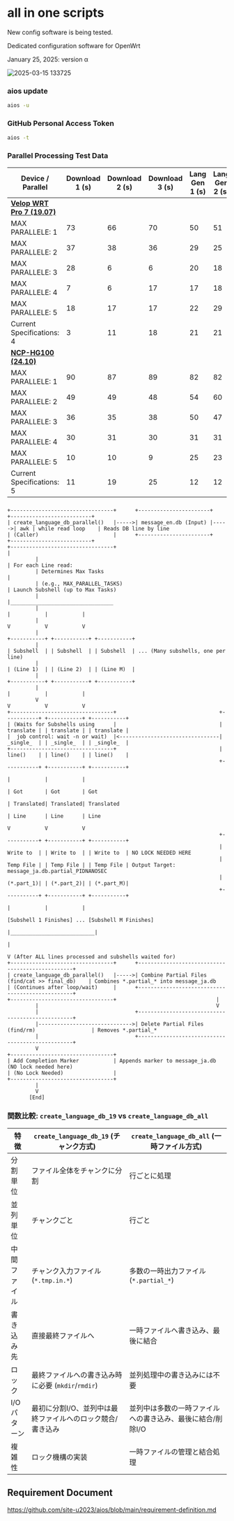 # all in one scripts

New config software is being tested.

Dedicated configuration software for OpenWrt

January 25, 2025: version α

![2025-03-15 133725](https://github.com/user-attachments/assets/e3c7cef3-140d-4583-ae63-378e6e40d83d)

### aios update
```sh
aios -u
```

### GitHub Personal Access Token
```sh
aios -t
```

### Parallel Processing Test Data

| Device / Parallel | Download 1 (s) | Download 2 (s) | Download 3 (s) | Lang Gen 1 (s) | Lang Gen 2 (s) | Lang Gen 3 (s) |
|-------------------|---------------|---------------|---------------|---------------|---------------|---------------|
| [**Velop WRT Pro 7 (19.07)**](https://qiita.com/site_u/items/aa619d4330a4f206d16b) |               |               |               |               |               |               |
| MAX PARALLELE: 1  | 73            | 66            | 70            | 50            | 51            | 49            |
| MAX PARALLELE: 2  | 37            | 38            | 36            | 29            | 25            | 24            |
| MAX PARALLELE: 3  | 28            | 6             | 6             | 20            | 18            | 18            |
| MAX PARALLELE: 4  | 7             | 6             | 17            | 17            | 18            | 22            |
| MAX PARALLELE: 5  | 18            | 17            | 17            | 22            | 29            | 26            |
| Current Specifications: 4 | 3             | 11            | 18            | 21            | 21            | 18            |
| [**NCP-HG100 (24.10)**](https://qiita.com/site_u/items/e07cd5b6326039e45fde) |               |               |               |               |               |               |
| MAX PARALLELE: 1  | 90            | 87            | 89            | 82            | 82            | 82            |
| MAX PARALLELE: 2  | 49            | 49            | 48            | 54            | 60            | 59            |
| MAX PARALLELE: 3  | 36            | 35            | 38            | 50            | 47            | 42            |
| MAX PARALLELE: 4  | 30            | 31            | 30            | 31            | 31            | 32            |
| MAX PARALLELE: 5  | 10            | 10            | 9             | 25            | 23            | 23            |
| Current Specifications: 5 | 11            | 19            | 25            | 12            | 12            | 13            |

### 

```
+---------------------------------+      +-----------------------+      +--------------------------+
| create_language_db_parallel()   |----->| message_en.db (Input) |----->| awk | while read loop    | Reads DB line by line
| (Caller)                        |      +-----------------------+      +--------------------------+
+---------------------------------+                                           |
         |                                                                    | For each Line read:
         | Determines Max Tasks                                               |
         | (e.g., MAX_PARALLEL_TASKS)                                         | Launch Subshell (up to Max Tasks)
         |                                                                    |_________________________________
         |                                                                    |           |           |
         |                                                                    V           V           V
         |                                                            +-----------+ +-----------+ +-----------+
         |                                                            | Subshell  | | Subshell  | | Subshell  | ... (Many subshells, one per line)
         |                                                            | (Line 1)  | | (Line 2)  | | (Line M)  |
         |                                                            +-----------+ +-----------+ +-----------+
         |                                                                    |           |           |
         V                                                                    V           V           V
+---------------------------------+                                 +-----------+ +-----------+ +-----------+
| (Waits for Subshells using      |                                 | translate | | translate | | translate |
|  job control: wait -n or wait)  |<--------------------------------| _single_  | | _single_  | | _single_  |
+---------------------------------+                                 | line()    | | line()    | | line()    |
                                                                    +-----------+ +-----------+ +-----------+
                                                                         |           |           |
                                                                         | Got       | Got       | Got
                                                                         | Translated| Translated| Translated
                                                                         | Line      | Line      | Line
                                                                         V           V           V
                                                                    +-----------+ +-----------+ +-----------+
                                                                    | Write to  | | Write to  | | Write to  | NO LOCK NEEDED HERE
                                                                    | Temp File | | Temp File | | Temp File | Output Target: message_ja.db.partial_PIDNANOSEC
                                                                    | (*.part_1)| | (*.part_2)| | (*.part_M)|
                                                                    +-----------+ +-----------+ +-----------+
                                                                         |           |           |
                                                                      [Subshell 1 Finishes] ... [Subshell M Finishes]
                                                                         |___________________________|
                                                                         |
                                                                         V (After ALL lines processed and subshells waited for)
+---------------------------------+      +-------------------------------------------------+
| create_language_db_parallel()   |----->| Combine Partial Files (find/cat >> final_db)    | Combines *.partial_* into message_ja.db
| (Continues after loop/wait)     |      +-------------------------------------------------+
+---------------------------------+                                |
         |                                                         V
         |                               +-------------------------------------------------+
         |------------------------------>| Delete Partial Files (find/rm)                  | Removes *.partial_*
         |                               +-------------------------------------------------+
         V
+---------------------------------+
| Add Completion Marker           | Appends marker to message_ja.db (NO lock needed here)
| (No Lock Needed)                |
+---------------------------------+
         |
         V
       [End]
```

### 関数比較: `create_language_db_19` vs `create_language_db_all`

| 特徴             | `create_language_db_19` (チャンク方式)          | `create_language_db_all` (一時ファイル方式)     |
| ---------------- | --------------------------------------------- | --------------------------------------------- |
| 分割単位         | ファイル全体をチャンクに分割                   | 行ごとに処理                               |
| 並列単位         | チャンクごと                                  | 行ごと                                     |
| 中間ファイル     | チャンク入力ファイル (`*.tmp.in.*`)             | 多数の一時出力ファイル (`*.partial_*`)        |
| 書き込み先       | 直接最終ファイルへ                           | 一時ファイルへ書き込み、最後に結合           |
| ロック           | 最終ファイルへの書き込み時に必要 (`mkdir`/`rmdir`) | 並列処理中の書き込みには不要               |
| I/Oパターン      | 最初に分割I/O、並列中は最終ファイルへのロック競合/書き込み | 並列中は多数の一時ファイルへの書き込み、最後に結合/削除I/O |
| 複雑性           | ロック機構の実装                             | 一時ファイルの管理と結合処理                 |

## Requirement Document

https://github.com/site-u2023/aios/blob/main/requirement-definition.md
